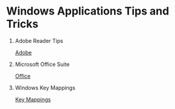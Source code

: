 # Windows Applications Tips and Tricks

1. Adobe Reader Tips

   [Adobe](Adobe.md)

2. Microsoft Office Suite

   [Office](OfficeSuite.md)

3. Windows Key Mappings

   [Key Mappings](WindowsKeyRemap.md)